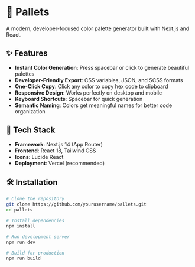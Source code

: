 # 🎨 Pallets

A modern, developer-focused color palette generator built with Next.js and React.

## ✨ Features

- **Instant Color Generation**: Press spacebar or click to generate beautiful palettes
- **Developer-Friendly Export**: CSS variables, JSON, and SCSS formats
- **One-Click Copy**: Click any color to copy hex code to clipboard
- **Responsive Design**: Works perfectly on desktop and mobile
- **Keyboard Shortcuts**: Spacebar for quick generation
- **Semantic Naming**: Colors get meaningful names for better code organization

## 🚀 Tech Stack

- **Framework**: Next.js 14 (App Router)
- **Frontend**: React 18, Tailwind CSS
- **Icons**: Lucide React
- **Deployment**: Vercel (recommended)

## 🛠️ Installation

```bash
# Clone the repository
git clone https://github.com/yourusername/pallets.git
cd pallets

# Install dependencies
npm install

# Run development server
npm run dev

# Build for production
npm run build